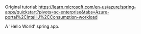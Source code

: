 Original tutorial:
https://learn.microsoft.com/en-us/azure/spring-apps/quickstart?pivots=sc-enterprise&tabs=Azure-portal%2CIntelliJ%2CConsumption-workload

A 'Hello World' spring app.


